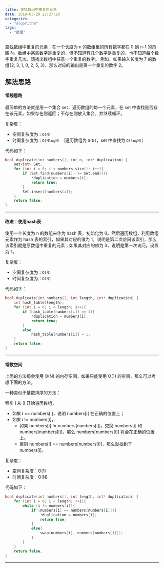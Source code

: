 ```yaml
---
title: 查找数组中重复的元素
date: 2019-03-20 22:27:28
categories:
  - "algorithm"
tags:
  - "数组"
---
```


查找数组中重复的元素：在一个长度为 n 的数组里的所有数字都在 0 到 n-1 的范围内。数组中某些数字是重复的，但不知道有几个数字是重复的。也不知道每个数字重复几次。请找出数组中任意一个重复的数字。 例如，如果输入长度为 7 的数组{2, 3, 1, 0, 2, 5, 3}，那么对应的输出是第一个重复的数字 2。

<!--more-->

## 解法思路

#### 常规思路

最简单的方法就是用一个集合 set，遍历数组的每一个元素，在 set 中查找是否存在该元素，如果存在则返回；不存在则放入集合，并继续循环。

复杂度：

- 空间复杂度为：`O(N)`
- 时间复杂度为：`O(NlogN)` （遍历数组为 `O(N)`，set 中查找为 `O(logN)`）

代码如下：

```cpp
bool duplicate(int numbers[], int n, int* duplication) {
    set<int> Set;
    for (int i = 0; i < numbers.size(); i++){
        if (Set.find(numbers[i]) != Set.end()){
            *duplication = numbers[i];
            return true;
        }
        Set.insert(numbers[i]);
    }
    return false;
}
```

------

#### 改进：使用hash表

使用一个长度为 n 的数组来作为 hash 表，初始化为 0。然后遍历数组，利用数组元素作为 hash 表的索引，如果其对应的值为 1，说明是第二次访问该索引，那么该索引就是原数组中重复的元素；如果其对应的值为 0，说明是第一次访问，设置为 1。

复杂度：

- 空间复杂度为：`O(N)`
- 时间复杂度为：`O(N)` 

代码如下：

```cpp
bool duplicate(int numbers[], int length, int* duplication) {
    int hash_table[length];
    for (int i = 0; i < length; i++){
        if (hash_table[numbers[i]] == 1){
            *duplication = numbers[i];
            return true;
        }
        else
            hash_table[numbers[i]] = 1;
    }
    return false;
}
```

------

#### 常数空间

上面的方法都会使用 O(N) 的内存空间，如果只能使用 O(1) 的空间，那么可以考虑下面的方法。

一种类似于基数排序的方法：

索引 i 从 0 开始遍历数组，

- 如果 i == numbers[i]，说明 numbers[i] 在正确的位置上；
- 如果 i != numbers[i]，
  - 如果 numbers[i] != numbers[numbers[i]]，交换 numbers[i] 和 numbers[numbers[i]]，那么 numbers[numbers[i]] 将会在正确的位置上。
  - 否则 numbers[i] == numbers[numbers[i]]，那么就找到了 numbers[i]。

复杂度：

- 空间复杂度：O(1)
- 时间复杂度：O(N)

代码如下：

```cpp
bool duplicate(int numbers[], int length, int* duplication) {
    for (int i = 0; i < length; ++i){
        while (i != numbers[i]){
            if (numbers[i] == numbers[numbers[i]]){
                *duplication = numbers[i];
                return true;
            }
            else{
                swap(numbers[i], numbers[numbers[i]]);
            }
        }
    }
    return false;
}
```

------

